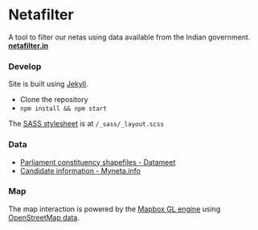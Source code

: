 # Netafilter
A tool to filter our netas using data available from the Indian government. **[netafilter.in](http://folography.github.io/netafilter/)**

### Develop
Site is built using [Jekyll](http://jekyllrb.com/). 
- Clone the repository
- `npm install && npm start`

The [SASS stylesheet](http://sass-lang.com/) is at `/_sass/_layout.scss`

### Data
- [Parliament constituency shapefiles - Datameet](https://github.com/datameet/maps/tree/master/parliamentary-constituencies)
- [Candidate information - Myneta.info](http://myneta.info)


### Map
The map interaction is powered by the [Mapbox GL engine](https://www.mapbox.com/mapbox-gl-js) using [OpenStreetMap data](http://osm.org).
